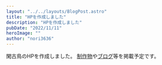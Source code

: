 ```yaml
---
layout: "../../layouts/BlogPost.astro"
title: "HPを作成しました"
description: "HPを作成しました"
pubDate: "2022/11/11"
heroImage: ""
author: "nori3636"
---
```


閑古鳥のHPを作成しました。 [制作物](/product)や[ブログ](/blog)等を掲載予定です。
